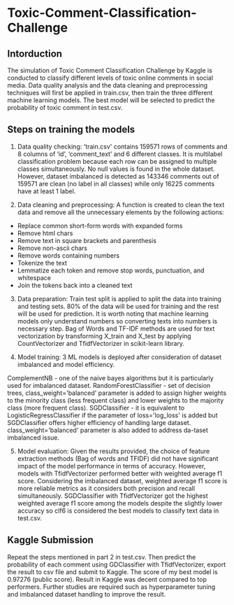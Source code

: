 # Toxic-Comment-Classification-Challenge

## Intorduction

The simulation of Toxic Comment Classification Challenge by Kaggle is conducted to classify different levels of toxic online comments in social media. Data quality analysis and the data cleaning and preprocessing techniques will first be applied in train.csv, then train the three different machine learning models. The best model will be selected to predict the probability of toxic comment in test.csv.

## Steps on training the models

1.  Data quality checking: 'train.csv' contains 159571 rows of comments and 8 columns of ‘id’, ‘comment_text’ and 6 different classes. It is multilabel classification problem because each row can be assigned to multiple classes simultaneously. No null values is found in the whole dataset. However, dataset imbalanced is detected as 143346 comments out of 159571 are clean (no label in all classes) while only 16225 comments have at least 1 label.
   
2.  Data cleaning and preprocessing: A function is created to clean the text data and remove all the unnecessary elements by the following actions:
   - Replace common short-form words with expanded forms
   - Remove html chars
   - Remove text in square brackets and parenthesis
   - Remove non-ascii chars
   - Remove words containing numbers
   - Tokenize the text
   - Lemmatize each token and remove stop words, punctuation, and whitespace
   - Join the tokens back into a cleaned text

3.  Data preparation: Train test split is applied to split the data into training and testing sets. 80% of the data will be used for training and the rest will be used for prediction. It is worth noting that machine learning models only understand numbers so converting texts into numbers is necessary step. Bag of Words and TF-IDF methods are used for text vectorization by transforming X_train and X_test by applying CountVectorizer and TfidfVectorizer in scikit-learn library.

4.  Model training: 3 ML models is deployed after consideration of dataset imbalanced and model efficiency.

ComplementNB - one of the naive bayes algorithms but it is particularly used for imbalanced dataset.
RandomForestClassifier - set of decision trees, class_weight='balanced' parameter is added to assign higher weights to the minority class (less frequent class) and lower weights to the majority class (more frequent class). 
SGDClassifier - it is equivalent to LogisticRegressClassifier if the parameter of loss='log_loss' is added but SGDClassifier offers higher efficiency of handling large dataset. class_weight='balanced' parameter is also added to address da-taset imbalanced issue.

5.  Model evaluation: Given the results provided, the choice of feature extraction methods (Bag of words and TFIDF) did not have significant impact of the model performance in terms of accuracy. However, models with TfidfVectorizer performed better with weighted average f1 score. Considering the imbalanced dataset, weighted average f1 score is more reliable metrics as it considers both precision and recall simultaneously. SGDClassifier with TfidfVectorizer got the highest weighted average f1 score among the models despite the slightly lower accuracy so clf6 is considered the best models to classify text data in test.csv.

## Kaggle Submission

Repeat the steps mentioned in part 2 in test.csv. Then predict the probability of each comment using GDClassifier with TfidfVectorizer, export the result to csv file and submit to Kaggle. The score of my best model is 0.97276 (public score). Result in Kaggle was decent compared to top performers. Further studies are required such as hyperparameter tuning and imbalanced dataset handling to improve the result.

